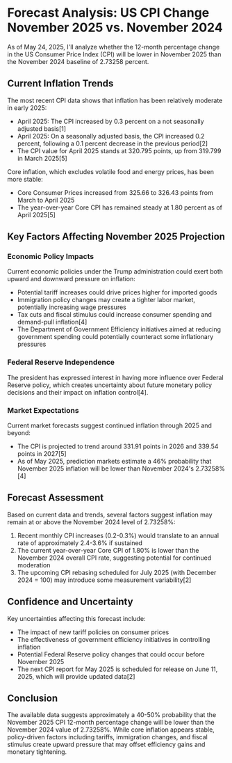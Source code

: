 # Forecast Analysis: US CPI Change November 2025 vs. November 2024

As of May 24, 2025, I'll analyze whether the 12-month percentage change in the US Consumer Price Index (CPI) will be lower in November 2025 than the November 2024 baseline of 2.73258 percent.

## Current Inflation Trends

The most recent CPI data shows that inflation has been relatively moderate in early 2025:

- April 2025: The CPI increased by 0.3 percent on a not seasonally adjusted basis[1]
- April 2025: On a seasonally adjusted basis, the CPI increased 0.2 percent, following a 0.1 percent decrease in the previous period[2]
- The CPI value for April 2025 stands at 320.795 points, up from 319.799 in March 2025[5]

Core inflation, which excludes volatile food and energy prices, has been more stable:
- Core Consumer Prices increased from 325.66 to 326.43 points from March to April 2025
- The year-over-year Core CPI has remained steady at 1.80 percent as of April 2025[5]

## Key Factors Affecting November 2025 Projection

### Economic Policy Impacts

Current economic policies under the Trump administration could exert both upward and downward pressure on inflation:

- Potential tariff increases could drive prices higher for imported goods
- Immigration policy changes may create a tighter labor market, potentially increasing wage pressures
- Tax cuts and fiscal stimulus could increase consumer spending and demand-pull inflation[4]
- The Department of Government Efficiency initiatives aimed at reducing government spending could potentially counteract some inflationary pressures

### Federal Reserve Independence

The president has expressed interest in having more influence over Federal Reserve policy, which creates uncertainty about future monetary policy decisions and their impact on inflation control[4].

### Market Expectations

Current market forecasts suggest continued inflation through 2025 and beyond:
- The CPI is projected to trend around 331.91 points in 2026 and 339.54 points in 2027[5]
- As of May 2025, prediction markets estimate a 46% probability that November 2025 inflation will be lower than November 2024's 2.73258%[4]

## Forecast Assessment

Based on current data and trends, several factors suggest inflation may remain at or above the November 2024 level of 2.73258%:

1. Recent monthly CPI increases (0.2-0.3%) would translate to an annual rate of approximately 2.4-3.6% if sustained
2. The current year-over-year Core CPI of 1.80% is lower than the November 2024 overall CPI rate, suggesting potential for continued moderation
3. The upcoming CPI rebasing scheduled for July 2025 (with December 2024 = 100) may introduce some measurement variability[2]

## Confidence and Uncertainty

Key uncertainties affecting this forecast include:

- The impact of new tariff policies on consumer prices
- The effectiveness of government efficiency initiatives in controlling inflation
- Potential Federal Reserve policy changes that could occur before November 2025
- The next CPI report for May 2025 is scheduled for release on June 11, 2025, which will provide updated data[2]

## Conclusion

The available data suggests approximately a 40-50% probability that the November 2025 CPI 12-month percentage change will be lower than the November 2024 value of 2.73258%. While core inflation appears stable, policy-driven factors including tariffs, immigration changes, and fiscal stimulus create upward pressure that may offset efficiency gains and monetary tightening.